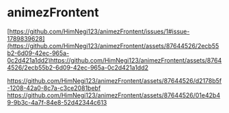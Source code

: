 # animezFrontent
[https://github.com/HimNegi123/animezFrontent/issues/1#issue-1789839628](https://github.com/HimNegi123/animezFrontent/assets/87644526/2ecb55b2-6d09-42ec-965a-0c2d421a1dd2)https://github.com/HimNegi123/animezFrontent/assets/87644526/2ecb55b2-6d09-42ec-965a-0c2d421a1dd2

https://github.com/HimNegi123/animezFrontent/assets/87644526/d2178b5f-1208-42a0-8c7a-c3ce2081bebf
https://github.com/HimNegi123/animezFrontent/assets/87644526/01e42b49-9b3c-4a7f-84e8-52d42344c613
